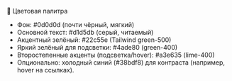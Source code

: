 🎨 Цветовая палитра

- Фон: #0d0d0d (почти чёрный, мягкий)
- Основной текст: #d1d5db (серый, читаемый)
- Акцентный зелёный: #22c55e (Tailwind green-500)
- Яркий зелёный для подсветки: #4ade80 (green-400)
- Второстепенные акценты (подсветка/hover): #a3e635 (lime-400)
- Опционально: холодный синий (#38bdf8) для контраста (например, hover на ссылках).